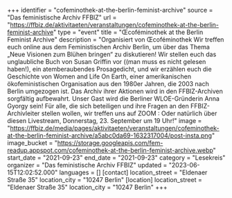 +++
identifier = "cofeminothek-at-the-berlin-feminist-archive"
source = "Das feministische Archiv FFBIZ"
url = "https://ffbiz.de/aktivitaeten/veranstaltungen/cofeminothek-at-the-berlin-feminist-archive"
type = "event"
title = "Œcoféminothek at the Berlin Feminist Archive"
description = "Organisiert von Œcoféminothek
Wir treffen euch online aus dem Feministischen Archiv Berlin, um über das Thema „Neue Visionen zum Blühen bringen“ zu diskutieren! 
Wir stellen euch das unglaubliche Buch von Susan Griffin vor ((man muss es nicht gelesen haben!), ein atemberaubendes Prosagedicht, und wir erzählen euch die Geschichte von Women and Life On Earth, einer amerikanischen ökofeministischen Organisation aus den 1980er Jahren, die 2003 nach Berlin umgezogen ist. Das Archiv ihrer Aktionen wird in den FFBIZ-Archiven sorgfältig aufbewahrt. 
Unser Gast wird die Berliner WLOE-Gründerin Anna Gyorgy sein!
Für alle, die sich beteiligen und ihre Fragen an den FFBIZ-Archivleiter stellen wollen, wir treffen uns auf ZOOM :
Oder natürlich über diesen Livestream, Donnerstag, 23. September um 19 Uhr!"
image = "https://ffbiz.de/media/pages/aktivitaeten/veranstaltungen/cofeminothek-at-the-berlin-feminist-archive/a5abc0da69-1632317004/post-insta.png"
image_bucket = "https://storage.googleapis.com/fem-readup.appspot.com/cofeminothek-at-the-berlin-feminist-archive.webp"
start_date = "2021-09-23"
end_date = "2021-09-23"
category = "Lesekreis"
organizer = "Das feministische Archiv FFBIZ"
updated = "2023-06-15T12:02:52.000"
languages = []
[contact]
location_street = "Eldenaer Straße 35"
location_city = "10247 Berlin"
[location]
location_street = "Eldenaer Straße 35"
location_city = "10247 Berlin"
+++